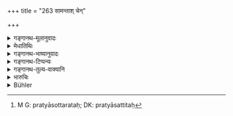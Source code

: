 +++
title = "263 सामन्ताश् चेन्"

+++

<details><summary>गङ्गानथ-मूलानुवादः</summary>

In the case of men disputing about boundary-marks, if the neighbours depose falsely, all of them should be severally punished by the king with the ‘middle amercement.’—(268)
</details>

<details><summary>मेधातिथिः</summary>

पूर्वेभ्यः **सामन्तानाम्** अधिको दण्डः । **पृथक् पृथग्** इत्य् अनुवादः, उक्तत्वान् न्यायस्य । क्षेत्रादिप्रातिवेश्या अवश्यं ज्ञातारो भवन्ति । प्रत्यासन्नतरतः[^१७८] एषां दण्डमहत्त्वम् । सामन्तानां तु परकीयसीमावेदनं नावश्यम् इति द्विशतो दमो ऽनुवर्त्यः । तेन ग्रामसीमायां द्रष्टॄणां सामन्तानां च द्विशतः । 


[^१७८]:
     M G: pratyāsottarataḥ; DK: pratyāsattitaḥ

<u>ये तु</u> सामन्तशब्दम् आश्रित्य ग्रामक्षेत्रादिसीमयोः सामन्तत्वात् तुल्यदण्डत्वम् आहुस् ते न्यायविरोधाद् उपेक्षणीयाः ॥ ८.२६३ ॥
</details>

<details><summary>गङ्गानथ-भाष्यानुवादः</summary>

The punishment of the neighbours is to be severer than that laid down above (in 257).

‘*Severally*.’—This is a mere reiteration, the law on this point having been already declared before.

The holders of neighbouring fields are sure to know the right boundary; hence if they happen to give false evidence, their punishment should be heavy. As for ordinary neighbours (living in the neighbourhood), it is not necessary that they should be cognisant of the exact boundaries of fields, etc.; hence in their case the fine is to be ‘two hundred,’ as laid down before (257). Hence in the case of the boundaries between two villages, such persons as may have been seeing it, as also the neighbours, are to be fined ‘two hundred’ (if they give false evidence).

On the strength of the use of the term ‘neighbours’ in the present context, some people have held that the penalty should be the same, both in the case of boundaries between villages and that of boundaries between fields. But this view is contrary to all reason, and hence should he ignored.—(263)
</details>

<details><summary>गङ्गानथ-टिप्पन्यः</summary>

This verse is quoted in *Vivādaratnākara* (p. 211), which adds the following notes:—‘*Setu*,’ boundary ,—‘ *pṛthak pṛthak*,’ each severally, each one individually being the ‘witness;’—in
*Vivādacintāmaṇi* (p. 95);—and in *Kṛtyakalpataru* (112a)
</details>

<details><summary>गङ्गानथ-तुल्य-वाक्यानि</summary>

**(verses 8.253-264)**

See Comparative notes for [Verse 8.253].
</details>

<details><summary>भारुचिः</summary>

सीम्साक्षिणाम् अयं विशेषदण्डः ॥ ८.२६२ ॥
</details>

<details><summary>Bühler</summary>

263	Should the neighbours give false evidence, when men dispute about a boundary-mark, the king shall make each of them pay the middlemost amercement as a fine.
</details>
